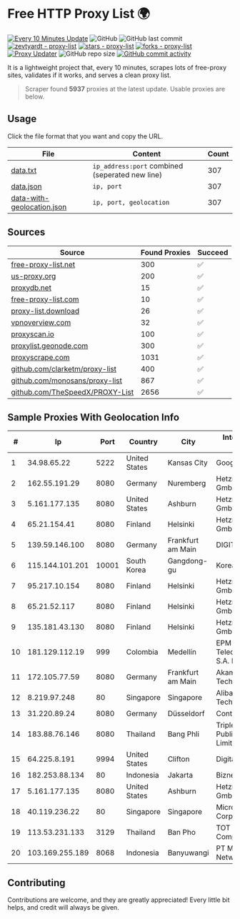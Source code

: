 
# Free HTTP Proxy List 🌍

[![Every 10 Minutes Update](https://github.com/mertguvencli/http-proxy-list/actions/workflows/main.yml/badge.svg?branch=main)](https://github.com/mertguvencli/http-proxy-list/actions/workflows/main.yml)
![GitHub](https://img.shields.io/github/license/mertguvencli/http-proxy-list)
![GitHub last commit](https://img.shields.io/github/last-commit/mertguvencli/http-proxy-list)
[![zevtyardt - proxy-list](https://img.shields.io/static/v1?label=zevtyardt&message=proxy-list&color=blue&logo=github)](https://github.com/zevtyardt/proxy-list "Go to GitHub repo")
[![stars - proxy-list](https://img.shields.io/github/stars/zevtyardt/proxy-list?style=social)](https://github.com/zevtyardt/proxy-list)
[![forks - proxy-list](https://img.shields.io/github/forks/zevtyardt/proxy-list?style=social)](https://github.com/zevtyardt/proxy-list)
[![Proxy Updater](https://github.com/zevtyardt/proxy-list/workflows/Proxy%20Updater/badge.svg)](https://github.com/zevtyardt/proxy-list/actions?query=workflow:"Proxy+Updater")
![GitHub repo size](https://img.shields.io/github/repo-size/zevtyardt/proxy-list)
[![GitHub commit activity](https://img.shields.io/github/commit-activity/m/zevtyardt/proxy-list?logo=commits)](https://github.com/zevtyardt/proxy-list/commits/main)

It is a lightweight project that, every 10 minutes, scrapes lots of free-proxy sites, validates if it works, and serves a clean proxy list.

> Scraper found **5937** proxies at the latest update. Usable proxies are below.

## Usage

Click the file format that you want and copy the URL.

|File|Content|Count|
|----|-------|-----|
|[data.txt](https://raw.githubusercontent.com/mertguvencli/http-proxy-list/main/proxy-list/data.txt)|`ip_address:port` combined (seperated new line)|307|
|[data.json](https://raw.githubusercontent.com/mertguvencli/http-proxy-list/main/proxy-list/data.json)|`ip, port`|307|
|[data-with-geolocation.json](https://raw.githubusercontent.com/mertguvencli/http-proxy-list/main/proxy-list/data-with-geolocation.json)|`ip, port, geolocation`|307|

## Sources

|Source|Found Proxies|Succeed|
|------|-------------|-------|
|[free-proxy-list.net](https://free-proxy-list.net)|300|✅|
|[us-proxy.org](https://www.us-proxy.org)|200|✅|
|[proxydb.net](http://proxydb.net)|15|✅|
|[free-proxy-list.com](https://free-proxy-list.com/?page=&port=&type%5B%5D=http&type%5B%5D=https&up_time=0&search=Search)|10|✅|
|[proxy-list.download](https://www.proxy-list.download/HTTP)|26|✅|
|[vpnoverview.com](https://vpnoverview.com/privacy/anonymous-browsing/free-proxy-servers)|32|✅|
|[proxyscan.io](https://www.proxyscan.io)|100|✅|
|[proxylist.geonode.com](https://proxylist.geonode.com/api/proxy-list?limit=300&page=1&sort_by=lastChecked&sort_type=desc&protocols=http,https)|300|✅|
|[proxyscrape.com](https://api.proxyscrape.com/v2/?request=displayproxies&protocol=http&timeout=10000&country=all&ssl=all&anonymity=all)|1031|✅|
|[github.com/clarketm/proxy-list](https://raw.githubusercontent.com/clarketm/proxy-list/master/proxy-list-raw.txt)|400|✅|
|[github.com/monosans/proxy-list](https://raw.githubusercontent.com/monosans/proxy-list/main/proxies/http.txt)|867|✅|
|[github.com/TheSpeedX/PROXY-List](https://raw.githubusercontent.com/TheSpeedX/PROXY-List/master/http.txt)|2656|✅|


## Sample Proxies With Geolocation Info

|#|Ip|Port|Country|City|Internet Service Provider|
|-|--|----|-------|----|-------------------------|
|1|34.98.65.22|5222|United States|Kansas City|Google LLC|
|2|162.55.191.29|8080|Germany|Nuremberg|Hetzner Online GmbH|
|3|5.161.177.135|8080|United States|Ashburn|Hetzner Online GmbH|
|4|65.21.154.41|8080|Finland|Helsinki|Hetzner Online GmbH|
|5|139.59.146.100|8080|Germany|Frankfurt am Main|DIGITALOCEAN|
|6|115.144.101.201|10001|South Korea|Gangdong-gu|Korea Telecom|
|7|95.217.10.154|8080|Finland|Helsinki|Hetzner Online GmbH|
|8|65.21.52.117|8080|Finland|Helsinki|Hetzner Online GmbH|
|9|135.181.43.130|8080|Finland|Helsinki|Hetzner Online GmbH|
|10|181.129.112.19|999|Colombia|Medellín|EPM Telecomunicaciones S.A. E.S.P.|
|11|172.105.77.59|8080|Germany|Frankfurt am Main|Akamai Technologies|
|12|8.219.97.248|80|Singapore|Singapore|Alibaba (US) Technology Co., Ltd.|
|13|31.220.89.24|8080|Germany|Düsseldorf|Contabo GmbH|
|14|183.88.76.146|8080|Thailand|Bang Phli|Triple T Broadband Public Company Limited|
|15|64.225.8.191|9994|United States|Clifton|DigitalOcean, LLC|
|16|182.253.88.134|80|Indonesia|Jakarta|Biznet Metronet|
|17|5.161.177.135|8080|United States|Ashburn|Hetzner Online GmbH|
|18|40.119.236.22|80|Singapore|Singapore|Microsoft Corporation|
|19|113.53.231.133|3129|Thailand|Ban Pho|TOT Public Company Limited|
|20|103.169.255.189|8068|Indonesia|Banyuwangi|PT Master Star Network|



## Contributing

Contributions are welcome, and they are greatly appreciated! Every
little bit helps, and credit will always be given.

